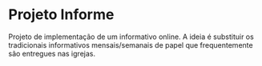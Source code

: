 # Projeto Informe
Projeto de implementação de um informativo online. A ideia é substituir os tradicionais informativos mensais/semanais de papel que frequentemente são entregues nas igrejas.
